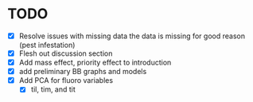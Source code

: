 # TODO

- [x] Resolve issues with missing data
    the data is missing for good reason (pest infestation)
- [x] Flesh out discussion section
- [x] Add mass effect, priority effect to introduction
- [x] add preliminary BB graphs and models
- [x] Add PCA for fluoro variables
  - [x] til, tim, and tit